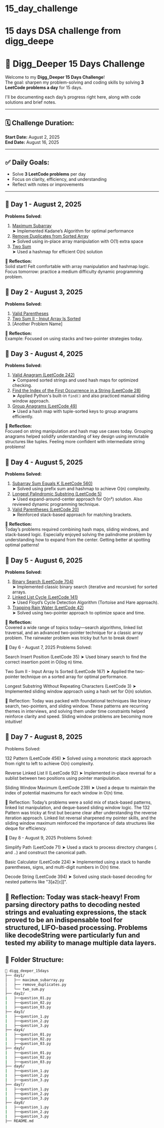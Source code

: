 
# 15_day_challenge
15 days DSA challenge from digg_deepe
=======
# 🚀 Digg_Deeper 15 Days Challenge

Welcome to my **Digg_Deeper 15 Days Challenge**!  
The goal: sharpen my problem-solving and coding skills by solving **3 LeetCode problems a day** for 15 days.

I'll be documenting each day’s progress right here, along with code solutions and brief notes.

---

## 🗓️ Challenge Duration:
**Start Date:** August 2, 2025  
**End Date:** August 16, 2025  

---

## ✅ Daily Goals:
- Solve **3 LeetCode problems** per day
- Focus on clarity, efficiency, and understanding
- Reflect with notes or improvements

---

## 📘 Day 1 - August 2, 2025

**Problems Solved:**
1. [Maximum Subarray](https://leetcode.com/problems/maximum-subarray/)  
   ➤ Implemented Kadane’s Algorithm for optimal performance  
2. [Remove Duplicates from Sorted Array](https://leetcode.com/problems/remove-duplicates-from-sorted-array/)  
   ➤ Solved using in-place array manipulation with O(1) extra space  
3. [Two Sum](https://leetcode.com/problems/two-sum/)  
   ➤ Used a hashmap for efficient O(n) solution


🧠 **Reflection:**  
Solid start! Felt comfortable with array manipulation and hashmap logic. Focus tomorrow: practice a medium difficulty dynamic programming problem.

## 📘 Day 2 - August 3, 2025

**Problems Solved:**
1. [Valid Parentheses](https://leetcode.com/problems/valid-parentheses/)  
2. [Two Sum II - Input Array Is Sorted](https://leetcode.com/problems/two-sum-ii-input-array-is-sorted/)  
3. [Another Problem Name]  

🧠 **Reflection:**  
Example: Focused on using stacks and two-pointer strategies today.


## 📘 Day 3 - August 4, 2025

**Problems Solved:**
1. [Valid Anagram (LeetCode 242)](https://leetcode.com/problems/valid-anagram/)  
   ➤ Compared sorted strings and used hash maps for optimized checking.  
2. [Find the Index of the First Occurrence in a String (LeetCode 28)](https://leetcode.com/problems/find-the-index-of-the-first-occurrence-in-a-string/)  
   ➤ Applied Python's built-in `find()` and also practiced manual sliding window approach.  
3. [Group Anagrams (LeetCode 49)](https://leetcode.com/problems/group-anagrams/)  
   ➤ Used a hash map with tuple-sorted keys to group anagrams efficiently.

🧠 **Reflection:**  
Focused on string manipulation and hash map use cases today. Grouping anagrams helped solidify understanding of key design using immutable structures like tuples. Feeling more confident with intermediate string problems!

## 📘 Day 4 - August 5, 2025

**Problems Solved:**
1. [Subarray Sum Equals K (LeetCode 560)](https://leetcode.com/problems/subarray-sum-equals-k/)  
   ➤ Solved using prefix sum and hashmap to achieve O(n) complexity.  
2. [Longest Palindromic Substring (LeetCode 5)](https://leetcode.com/problems/longest-palindromic-substring/)  
   ➤ Used expand-around-center approach for O(n²) solution. Also reviewed dynamic programming technique.  
3. [Valid Parentheses (LeetCode 20)](https://leetcode.com/problems/valid-parentheses/)  
   ➤ Reinforced stack-based approach for matching brackets.

🧠 **Reflection:**  
Today’s problems required combining hash maps, sliding windows, and stack-based logic. Especially enjoyed solving the palindrome problem by understanding how to expand from the center. Getting better at spotting optimal patterns!

## 📘 Day 5 - August 6, 2025

**Problems Solved:**
1. [Binary Search (LeetCode 704)](https://leetcode.com/problems/binary-search/)  
   ➤ Implemented classic binary search (iterative and recursive) for sorted arrays.  
2. [Linked List Cycle (LeetCode 141)](https://leetcode.com/problems/linked-list-cycle/)  
   ➤ Used Floyd’s Cycle Detection Algorithm (Tortoise and Hare approach).  
3. [Trapping Rain Water (LeetCode 42)](https://leetcode.com/problems/trapping-rain-water/)  
   ➤ Solved using two-pointer approach to optimize space and time.

🧠 **Reflection:**  
Covered a wide range of topics today—search algorithms, linked list traversal, and an advanced two-pointer technique for a classic array problem. The rainwater problem was tricky but fun to break down!

📘 Day 6 - August 7, 2025
Problems Solved:

Search Insert Position (LeetCode 35)
➤ Used binary search to find the correct insertion point in O(log n) time.

Two Sum II - Input Array Is Sorted (LeetCode 167)
➤ Applied the two-pointer technique on a sorted array for optimal performance.

Longest Substring Without Repeating Characters (LeetCode 3)
➤ Implemented sliding window approach using a hash set for O(n) solution.

🧠 Reflection:
Today was packed with foundational techniques like binary search, two-pointers, and sliding window. These patterns are recurring themes in interviews, and solving them under time constraints helped reinforce clarity and speed. Sliding window problems are becoming more intuitive!

## 📘 Day 7 - August 8, 2025
Problems Solved:

132 Pattern (LeetCode 456)
➤ Solved using a monotonic stack approach from right to left to achieve O(n) complexity.

Reverse Linked List II (LeetCode 92)
➤ Implemented in-place reversal for a sublist between two positions using pointer manipulation.

Sliding Window Maximum (LeetCode 239)
➤ Used a deque to maintain the index of potential maximums for each window in O(n) time.

🧠 Reflection:
Today’s problems were a solid mix of stack-based patterns, linked list manipulation, and deque-based sliding window logic. The 132 Pattern was tricky at first but became clear after understanding the reverse iteration approach. Linked list reversal sharpened my pointer skills, and the sliding window maximum reinforced the importance of data structures like deque for efficiency.

📘 Day 8 - August 9, 2025
Problems Solved:

Simplify Path (LeetCode 71)
➤ Used a stack to process directory changes (. and ..) and construct the canonical path.

Basic Calculator (LeetCode 224)
➤ Implemented using a stack to handle parentheses, signs, and multi-digit numbers in O(n) time.

Decode String (LeetCode 394)
➤ Solved using stack-based decoding for nested patterns like "3[a2[c]]".

🧠 Reflection:
Today was stack-heavy! From parsing directory paths to decoding nested strings and evaluating expressions, the stack proved to be an indispensable tool for structured, LIFO-based processing. Problems like decodeString were particularly fun and tested my ability to manage multiple data layers.
---

## 📂 Folder Structure:
```bash
📁 digg_deeper_15days
├── day1/
│   ├── maximum_subarray.py
│   ├── remove_duplicates.py
│   └── two_sum.py
├── day2/
|   ├──question_01.py
|   ├──question_02.py
|   ├──question_03.py
├── day3/
|   ├──question_1.py
|   ├──question_2.py
|   ├──question_3.py
├── day4/
|   ├──question_01.py
|   ├──question_02.py
|   ├──question_03.py 
├── day5/
|   ├──question_01.py
|   ├──question_02.py
|   ├──question_03.py 
├── day6/
|   ├──question_1.py
|   ├──question_2.py
|   ├──question_3.py
├── day7/
|   ├──question_1.py
|   ├──question_2.py
|   ├──question_3.py
├── day8/
|   ├──question_1.py
|   ├──question_2.py
|   ├──question_3.py
├── README.md
